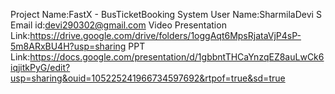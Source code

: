 Project Name:FastX - BusTicketBooking System
User Name:SharmilaDevi S
Email id:devi290302@gmail.com
Video Presentation Link:https://drive.google.com/drive/folders/1oggAqt6MpsRjataVjP4sP-5m8ARxBU4H?usp=sharing
PPT Link:https://docs.google.com/presentation/d/1gbbntTHCaYnzqEZ8auLwCk6iqjitkPyG/edit?usp=sharing&ouid=105225241966734597692&rtpof=true&sd=true
